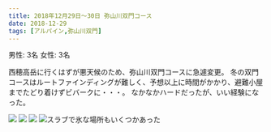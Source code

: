 ```yaml
---
title: 2018年12月29日〜30日 弥山川双門コース
date: 2018-12-29
tags: [アルパイン,弥山川双門]
---
```


男性: 3名
女性: 3名

西穂高岳に行くはずが悪天候のため、弥山川双門コースに急遽変更。
冬の双門コースはルートファインディングが難しく、予想以上に時間がかかり、避難小屋までたどり着けずビバークに・・・。
なかなかハードだったが、いい経験になった。

![](/2018/12/29/20181229/1.jpg)
![](/2018/12/29/20181229/2.jpg)
![](/2018/12/29/20181229/3.jpg)
![スラブで氷な場所もいくつかあった](/2018/12/29/20181229/4.jpg)

